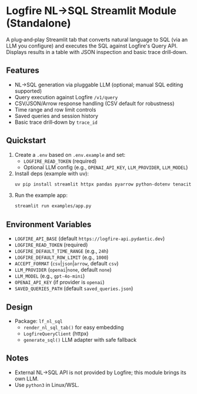 # Logfire NL→SQL Streamlit Module (Standalone)

A plug‑and‑play Streamlit tab that converts natural language to SQL (via an LLM you configure) and executes the SQL against Logfire's Query API. Displays results in a table with JSON inspection and basic trace drill‑down.

## Features
- NL→SQL generation via pluggable LLM (optional; manual SQL editing supported)
- Query execution against Logfire `/v1/query`
- CSV/JSON/Arrow response handling (CSV default for robustness)
- Time range and row limit controls
- Saved queries and session history
- Basic trace drill‑down by `trace_id`

## Quickstart
1. Create a `.env` based on `.env.example` and set:
   - `LOGFIRE_READ_TOKEN` (required)
   - Optional LLM config (e.g., `OPENAI_API_KEY`, `LLM_PROVIDER`, `LLM_MODEL`)
2. Install deps (example with uv):
   ```bash
   uv pip install streamlit httpx pandas pyarrow python-dotenv tenacity
   ```
3. Run the example app:
   ```bash
   streamlit run examples/app.py
   ```

## Environment Variables
- `LOGFIRE_API_BASE` (default `https://logfire-api.pydantic.dev`)
- `LOGFIRE_READ_TOKEN` (required)
- `LOGFIRE_DEFAULT_TIME_RANGE` (e.g., `24h`)
- `LOGFIRE_DEFAULT_ROW_LIMIT` (e.g., `1000`)
- `ACCEPT_FORMAT` (`csv`|`json`|`arrow`, default `csv`)
- `LLM_PROVIDER` (`openai`|`none`, default `none`)
- `LLM_MODEL` (e.g., `gpt-4o-mini`)
- `OPENAI_API_KEY` (if provider is `openai`)
- `SAVED_QUERIES_PATH` (default `saved_queries.json`)

## Design
- Package: `lf_nl_sql`
  - `render_nl_sql_tab()` for easy embedding
  - `LogfireQueryClient` (httpx)
  - `generate_sql()` LLM adapter with safe fallback

## Notes
- External NL→SQL API is not provided by Logfire; this module brings its own LLM.
- Use `python3` in Linux/WSL.
